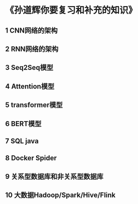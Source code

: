 # 《孙道辉你要复习和补充的知识》



## 1 CNN网络的架构

## 2 RNN网络的架构

## 3 Seq2Seq模型

## 4 Attention模型

## 5 transformer模型

## 6 BERT模型

## 7 SQL java

## 8 Docker Spider

## 9 关系型数据库和非关系型数据库

## 10  大数据Hadoop/Spark/Hive/Flink
